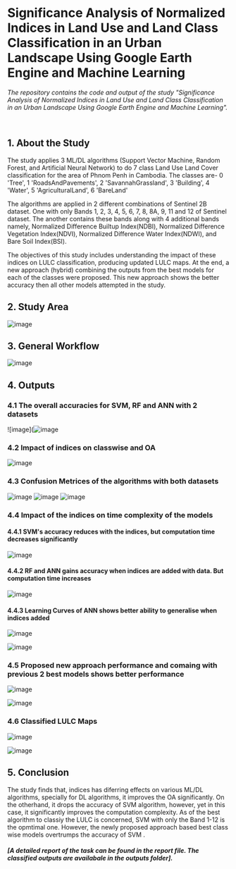 # Significance Analysis of Normalized Indices in Land Use and Land Class Classification in an Urban Landscape Using Google Earth Engine and Machine Learning

<p><i>The repository contains the code and output of the study "Significance Analysis of Normalized Indices in Land Use and Land Class Classification in an Urban Landscape Using Google Earth Engine and Machine Learning".</i></p>
<br> 
 
 ## 1. About the Study
<p>The study applies 3 ML/DL algorithms (Support Vector Machine, Random Forest, and Artificial Neural Network) to do 7 class Land Use Land Cover classification for the area of Phnom Penh in Cambodia.
The classes are- 
0 'Tree',
1 'RoadsAndPavements',
2 'SavannahGrassland',
3 'Building',
4 'Water', 
5 'AgriculturalLand', 
6 'BareLand'
</p>
<p>The algorithms are applied in 2 different combinations of Sentinel 2B dataset. One with only Bands 1, 2, 3, 4, 5, 6, 7, 8, 8A, 9, 11 and 12 of Sentinel dataset. The another contains these bands along with 4 additional bands namely, Normalized Difference Builtup Index(NDBI), Normalized Difference Vegetation Index(NDVI), Normalized Difference Water Index(NDWI), and Bare Soil Index(BSI).</p> 
<p>The objectives of this study includes understanding the impact of these indices on LULC classification, producing updated LULC maps. At the end, a new approach (hybrid) combining the outputs from the best models for each of the classes were proposed. This new approach shows the better accuracy then all other models attempted in the study.</p> 

## 2. Study Area
![image](https://github.com/KaziJahidurRahaman/indices-significance/blob/main/Maps/study_area_.png)


## 3. General Workflow
![image](https://github.com/KaziJahidurRahaman/IndicesSgnificance/assets/109986838/06d6e3ce-0a45-4f53-a965-a5b8f1e10648)


## 4. Outputs
### 4.1 The overall accuracies for SVM, RF and ANN with 2 datasets

![image](![image](https://github.com/KaziJahidurRahaman/indices-significance/assets/109986838/f7d56e63-7593-4d7a-9356-56463c9c2e45)


### 4.2 Impact of indices on classwise and OA

![image](https://github.com/KaziJahidurRahaman/IndicesSgnificance/assets/109986838/d4bf5d78-0076-4d09-9749-f3d44f26341e)

### 4.3 Confusion Metrices of the algorithms with both datasets
![image](https://github.com/KaziJahidurRahaman/indices-significance/blob/main/Data/Plots/RF%20Confusion%20Matrix.png)
![image](https://github.com/KaziJahidurRahaman/indices-significance/blob/main/Data/Plots/SVM%20ConfusionMatrix.png)
![image](https://github.com/KaziJahidurRahaman/indices-significance/blob/main/Data/Plots/ANN%20Confusion%20Matrix.png)

### 4.4 Impact of the indices on time complexity of the models
#### 4.4.1 SVM's accuracy reduces with the indices, but computation time decreases significantly
![image](https://github.com/KaziJahidurRahaman/IndicesSgnificance/assets/109986838/765c3081-e7a3-41a7-b84b-96eebb77188d)

#### 4.4.2 RF and ANN gains accuracy when indices are added with data. But computation time increases
![image](https://github.com/KaziJahidurRahaman/IndicesSgnificance/assets/109986838/99f65308-af0b-438d-bc38-0b217faa8229)

#### 4.4.3 Learning Curves of ANN shows better ability to generalise when indices added
 
![image](https://github.com/KaziJahidurRahaman/indices-significance/blob/main/Data/Plots/ANN%20Train%20and%20Val%20Accs.png)
 
![image](https://github.com/KaziJahidurRahaman/indices-significance/blob/main/Data/Plots/ANN%20Train%20and%20Val%20Loss.png)

### 4.5 Proposed new approach performance and comaing with previous 2 best models shows better performance
![image](https://github.com/KaziJahidurRahaman/IndicesSgnificance/assets/109986838/b86e7505-be13-4e8c-ba35-4bc91d67573e)

![image](https://github.com/KaziJahidurRahaman/IndicesSgnificance/assets/109986838/317fceb8-ac61-42ec-955a-2b75ca542e61)

### 4.6 Classified LULC Maps
![image](https://github.com/KaziJahidurRahaman/indices-significance/blob/main/Maps/classified_SVM.png)


![image](https://github.com/KaziJahidurRahaman/indices-significance/blob/main/Maps/classified_ANN.png)


## 5. Conclusion
<p>The study finds that, indices has diferring effects on various ML/DL algorithms, specially for DL algorithms, it improves the OA significantly. On the otherhand, it drops the accuracy of SVM algorithm, however, yet in this case, it significantly improves the computation complexity. As of the best algorithm to classiy the LULC is concerned, SVM with only the Band 1-12 is the opmtimal one. However, the newly proposed approach based best class wise models overtrumps the accuracy of SVM .</p>

##### [A detailed report of the task can be found in the report file. The classified outputs are availabale in the outputs folder].
